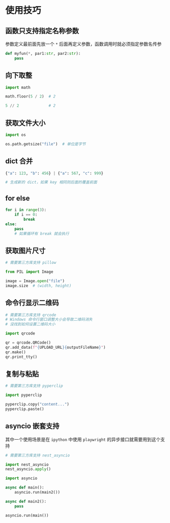 # 使用技巧

## 函数只支持指定名称参数

参数定义最前面先放一个 `*` 后面再定义参数，函数调用时就必须指定参数名传参

``` py linenums="1"
def myfun(*, par1:str, par2:str):
    pass
```


## 向下取整

``` py linenums="1"
import math

math.floor(5 / 2)  # 2

5 // 2             # 2
```


## 获取文件大小

``` py linenums="1"
import os

os.path.getsize("file")  # 单位是字节
```


## dict 合并

``` py linenums="1"
{"a": 123, "b": 456} | {"a": 567, "c": 999}

# 生成新的 dict，如果 key 相同则后面的覆盖前面
```


## for else

``` py linenums="1"
for i in range(3):
    if i == 0:
        break
else:
    pass
    # 如果循环有 break 就会执行
```


## 获取图片尺寸

``` py linenums="1"
# 需要第三方库支持 pillow

from PIL import Image

image = Image.open("file")
image.size  # (width, height)
```


## 命令行显示二维码

``` py linenums="1"
# 需要第三方库支持 qrcode
# Windows 命令行窗口调整大小会导致二维码消失
# 没找到如何设置二维码大小

import qrcode

qr = qrcode.QRCode()
qr.add_data(f"{UPLOAD_URL}{outputFileName}")
qr.make()
qr.print_tty()
```


## 复制与粘贴

``` py linenums="1"
# 需要第三方库支持 pyperclip

import pyperclip

pyperclip.copy("content...")
pyperclip.paste()
```


## asyncio 嵌套支持

其中一个使用场景是在 `ipython` 中使用 `playwright` 的异步接口就需要用到这个支持

``` py linenums="1" hl_lines="3-4"
# 需要第三方库支持 nest_asyncio

import nest_asyncio
nest_asyncio.apply()

import asyncio

async def main():
    asyncio.run(main2())

async def main2():
    pass

asyncio.run(main())
```